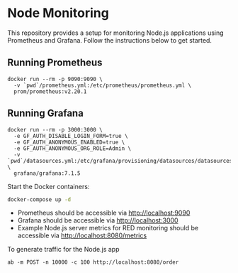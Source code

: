 # Node Monitoring

This repository provides a setup for monitoring Node.js applications using Prometheus and Grafana. Follow the instructions below to get started.

## Running Prometheus

```
docker run --rm -p 9090:9090 \
  -v `pwd`/prometheus.yml:/etc/prometheus/prometheus.yml \
  prom/prometheus:v2.20.1
```

## Running Grafana

```
docker run --rm -p 3000:3000 \
  -e GF_AUTH_DISABLE_LOGIN_FORM=true \
  -e GF_AUTH_ANONYMOUS_ENABLED=true \
  -e GF_AUTH_ANONYMOUS_ORG_ROLE=Admin \
  -v `pwd`/datasources.yml:/etc/grafana/provisioning/datasources/datasources.yml \
  grafana/grafana:7.1.5
```

Start the Docker containers:

```bash
docker-compose up -d
```

- Prometheus should be accessible via [http://localhost:9090](http://localhost:9090)
- Grafana should be accessible via [http://localhost:3000](http://localhost:3000)
- Example Node.js server metrics for RED monitoring should be accessible via [http://localhost:8080/metrics](http://localhost:8080/metrics)

To generate traffic for the Node.js app

```
ab -m POST -n 10000 -c 100 http://localhost:8080/order
```
